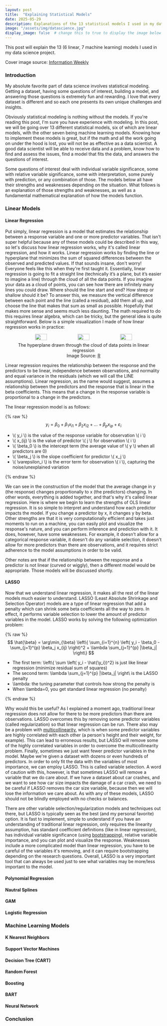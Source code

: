 ```yaml
---
layout: post
title:  "Explaining Statistical Models"
date: 2025-05-29
description: Explanations of the 13 statistical models I used in my data science project
image: "/assets/img/datascience.jpg"
display_image: false  # change this to true to display the image below the banner 
---
```

<p class="intro"><span class="dropcap">T</span>his post will explain the 13 (6 linear, 7 machine learning) models I used in my data science project.</p>
<p class="intro">Cover image source: <a href="https://www.informationweek.com/data-management/how-it-supports-the-data-science-operation">Information Weekly</a></p>


### Introduction

My absolute favorite part of data science involves statistical modeling. Getting a dataset, having some questions of interest, building a model, and answering those questions is extremely fun and rewarding. I love that every dataset is different and so each one presents its own unique challenges and insights.

Obviously statistical modeling is nothing without the models. If you're reading this post, I'm sure you have experience with modeling. In this post, we will be going over 13 different statistical models, six of which are linear models, with the other seven being machine learning models. Knowing how to implement these models is great, but if the math and all the work going on under the hood is lost, you will not be as effective as a data scientist. A good data scientist will be able to receive data and a problem, know how to find and assess the issues, find a model that fits the data, and answers the questions of interest.

Some questions of interest deal with individual variable significance, some with relative variable significance, some with interpretation, some purely with prediction, or any combination of those. The models below all have their strengths and weaknesses depending on the situation. What follows is an explanation of those strengths and weaknesses, as well as a fundamental mathematical explanation of how the models function.


### Linear Models


#### Linear Regression

Put simply, linear regression is a model that estimates the relationship between a response variable and one or more predictor variables. That isn't super helpful because any of these models could be described in this way, so let's discuss how linear regression works, why it's called linear regression, and how it works. Linear regression works by finding the line or hyperplane that minimizes the sum of squared differences between the observed and predicted values. If that sounds insane, don't worry! Everyone feels like this when they're first taught it. Essentially, linear regression is going to fit a straight line (technically it’s a plane, but it’s easier to imagine a line) through the cloud of all the data points. If you imagine your data as a cloud of points, you can see how there are infinitely many lines you could draw. Where should the line start and end? How steep or shallow should it be? To answer this, we measure the vertical difference between each point and the line (called a residual), add them all up, and choose the line that makes that sum as small as possible. Hopefully that makes more sense and seems much less daunting. The math required to do this requires linear algebra, which can be tricky, but the general idea is quite straightforward. Below is a simple visualization I made of how linear regression works in practice:

<figure style="text-align: center;">
  <div style="display: flex; gap: 10px; justify-content: center;">
    <img src="{{site.url}}/{{site.baseurl}}/assets/img/reg1.png" alt="" style="width: 30%;">
    <img src="{{site.url}}/{{site.baseurl}}/assets/img/reg2.png" alt="" style="width: 30%;">
    <img src="{{site.url}}/{{site.baseurl}}/assets/img/reg3.png" alt="" style="width: 30%;">
  </div>
  <figcaption style="margin-top: 0.5em;">
    The hyperplane drawn through the cloud of data points in linear regression<br>
    Image Source: <a href="https://www.r-project.org/about.html">R</a>
  </figcaption>
</figure>

Linear regression requires the relationship between the response and the predictors to be linear, independence between observations, and normality and equal variance in the residuals (which we will call the LINE assumptions). Linear regression, as the name would suggest, assumes a relationship between the predictors and the response that is linear in the beta coefficients. This means that a change in the response variable is proportional to a change in the predictors.

The linear regression model is as follows:

{% raw %}
$$
y_i = \beta_0 + \beta_1 x_{i1} + \beta_2 x_{i2} + \dots + \beta_p x_{ip} + \varepsilon_i
$$

<ul>
  <li>\( y_i \) is the value of the response variable for observation \( i \)</li>
  <li>\( x_{ij} \) is the value of predictor \( j \) for observation \( i \)</li>
  <li>\( \beta_0 \) is the intercept term (the average value of \( y \) when all predictors are 0)</li>
  <li>\( \beta_j \) is the slope coefficient for predictor \( x_j \)</li>
  <li>\( \varepsilon_i \) is the error term for observation \( i \), capturing the noise/unexplained variation</li>
</ul>
{% endraw %}

We can see in the construction of the model that the average change in y (the response) changes proportionally to x (the predictors) changing. In other words, everything is added together, and that's why it's called linear regression. Here is where we begin to learn the strengths of OLS linear regression. It is so simple to interpret and understand how each predictor impacts the model. If you change a predictor by x, it changes y by beta. Other strengths are that it is very computationally efficient and takes just moments to run on a machine, you can easily plot and visualize the response's nature, and you can perform inference and prediction with it. It does, however, have some weaknesses. For example, it doesn't allow for a categorical response variable, it doesn't do any variable selection, it doesn't allow for more predictors than there are observations, and it requires strict adherence to the model assumptions in order to be valid.

Other notes are that if the relationship between the response and a predictor is not linear (curved or wiggly), then a different model would be appropriate. Those models will be discussed shortly.


#### LASSO

Now that we understand linear regression, it makes all the rest of the linear models much easier to understand. LASSO (Least Absolute Shrinkage and Selection Operator) models are a type of linear regression that add a penalty which can shrink some beta coefficients all the way to zero. In effect, it performs variable selection to lower the amount of predictor variables in the model. LASSO works by solving the following optimization problem:

{% raw %}
$$
\hat{\beta} = \arg\min_{\beta} \left\{ \sum_{i=1}^{n} \left( y_i - \beta_0 - \sum_{j=1}^{p} \beta_j x_{ij} \right)^2 + \lambda \sum_{j=1}^{p} |\beta_j| \right\}
$$

<ul>
  <li>The first term: \left\{ \sum \left( y_i - \hat{\y_i})^2} is just like linear regression (minimize residual sum of squares)</li>
  <li>The second term: \lambda \sum_{j=1}^{p} |\beta_j| \right\ is the LASSO penalty</li>
  <li>\lambda: the tuning parameter that controls how strong the penalty is</li>
  <li>When \lambda=0, you get standard linear regression (no penalty)</li>
</ul>
{% endraw %}

Why would this be useful? As I explained a moment ago, traditional linear regression does not allow for there to be more predictors than there are observations. LASSO overcomes this by removing some predictor variables (called regularization) so that linear regression can be run. There also may be a problem with [multicollinearity]("https://www.investopedia.com/terms/m/multicollinearity.asp#:~:text=Multicollinearity%20is%20a%20statistical%20concept,coefficient%20is%20%2B%2F%2D%201.0."), which is when some predictor variables are highly correlated with each other (a person's height and their weight, for example). This can lead to erroneous results, but LASSO will remove some of the highly correlated variables in order to overcome the multicollinearity problem. Finally, sometimes we just want fewer predictor variables in the model. Maybe we're given a dataset with dozens or even hundreds of predictors. In order to only fit the data with the variables of most importance, we can employ LASSO. This is called variable selection. A word of caution with this, however, is that sometimes LASSO will remove a variable that we do care about. If we have a dataset about car crashes, and we want to see how car size impacts the damage of a car crash, we need to be careful if LASSO removes the car size variable, because then we will lose the information we care about. As with any of these models, LASSO should not be blindly employed with no checks or balances.

There are other variable selection/regularization models and techniques out there, but LASSO is typically seen as the best (and my personal favorite) option. It is fast to implement, simple to understand if you have an understanding of traditional linear regression, only requires the linearity assumption, has standard coefficient definitions (like in linear regression), has individual variable significance (using [bootstrapping]("https://www.datacamp.com/tutorial/bootstrapping")), relative variable importance, and you can plot and visualize the response. Weaknesses include a more complicated model than linear regression, you have to be careful of the variables it's removing, and it can require bootstrapping depending on the research questions. Overall, LASSO is a very important tool that can always be used just to see what variables may be more/less important to the model.



#### Polynomial Regression




#### Nautral Splines




#### GAM




#### Logistic Regression




### Machine Learning Models


#### K Nearest Neighbors




#### Support Vector Machines




#### Decision Tree (CART)




#### Random Forest




#### Boosting




#### BART




#### Neural Network




### Conclusion

